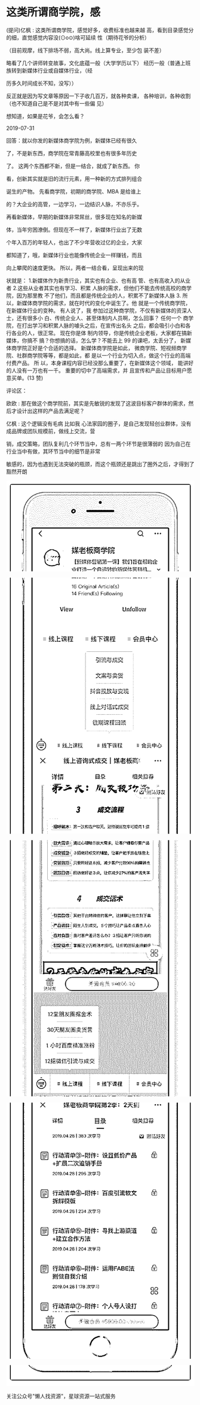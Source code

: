 # 这类所谓商学院，感

(提问)亿枫 : 这类所谓商学院，感觉好多，收费标准也越来越 高，看到目录感觉分的细，直觉感觉内容没(⊙o⊙)啥可延续 性（期待花爷的分析）

（目前观摩，线下排场不弱，高大尚。线上算专业，至少包 装不差）

略看了几个讲师转变故事，文化底蕴一般（大学学历以下） 经历一般（普通上班族转到新媒体行业或自媒体行业，（经

历多久时间成长不知，没写））

反正就是因为写文章等原因一下子收几百万，就各种卖课， 各种培训，各种收割（也不知道自己是不是对其中有一些偏 见）

想知道，如果是花爷，会怎么看？

2019-07-31

回答：就以你发的新媒体商学院为例，新媒体已经有很久

了，不是新东西，商学院在常青藤高校里也有很多年历史

了。 这两个东西都不新，但是一结合，就成了新东西。 你

看，创新其实就是旧的流行元素，用一种新的方式排列组合

诞生的产物。 先看商学院，初期的商学院、MBA 是给谁上

的？大企业的高管，一边学习，一边结识人脉，不亦乐乎。

再看新媒体，早期的新媒体非常屌丝，很多现在知名的新媒

体，当年穷困潦倒。但现在不一样了，新媒体行业出了无数

个年入百万的年轻人，也出了不少年营收过亿的企业，大家

都知道了，哦，新媒体行业也能像传统企业一样赚钱，而且

向上攀爬的速度更快。 所以，两者一结合看，呈现出来的现

状就是： 1.新媒体作为新贵行业，其实也有企业、也有高 管、也有高收入的从业者 2.这些从业者其实也有学习、积累 人脉的需求，但他们不能去传统高校的商学院，因为那里教 不了他们，而且都是传统企业的人，积累不了新媒体人脉 3\. 所以，新媒体商学院的需求，就在时代的变化中诞生了。他 就是一个传统商学院，在新媒体行业的变种。 有人说了，我 参加过这种商学院，不仅有新媒体的资深人士，还有很多小 白、传统企业人、甚至体制内人员啊，怎么回事？ 任何一个 商学院，在打出学习和积累人脉的噱头之后，在宣传出名头 之后，都会吸引小白和各行各业的人，很正常。 现在你是体 制内领导，你是传统企业老板，大家都在搞新媒体，你搞不 搞？你想搞的话，怎么学？不能去上 99 的课吧，太丢分了， 新媒体商学院正好是个合适的选择。 新媒体商学院是如此， 微商学院、短视频商学院、社群商学院等等，都是如此，都 是以一个行业为切入点，做这个行业的高端付费产品。 所 以，本身课程内容已经没那么重要了，在新媒体这个领域， 能讲好的人没有一万也有一千。 重要的切中了高端需求，并 且宣传和产品让目标用户愿意买单。(13 赞)

评论区：

欧欧 : 那在做这个商学院前，其实是先敏锐的发现了这波目标客户群体的需求，然后才设计出这样的产品去满足呢？

亿枫 : 这个逻辑没有毛病 比如我 心法家园的圈子，是自己发现轻创业群体，没有成品牌或团队规模前，做线上交流，营

销，成交策略，团队复利几个环节当中，总有一两个环节是很薄弱的 因为自己在行业当中有做，其环节当中的细节是非常

敏感的，因为也遇到无法突破的瓶颈，而这个瓶颈还是跳出了圈外之后，才得到了豁然开朗

![image](img/Image_122.png)

![image](img/Image_123.png)

![image](img/Image_124.png)

![image](img/Image_125.png)

![image](img/Image_126.png)

关注公众号"懒人找资源"，星球资源一站式服务